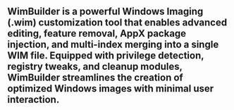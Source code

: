 ##  WimBuilder is a powerful Windows Imaging (.wim) customization tool that enables advanced editing, feature removal, AppX package injection, and multi-index merging into a single WIM file. Equipped with privilege detection, registry tweaks, and cleanup modules, WimBuilder streamlines the creation of optimized Windows images with minimal user interaction.
